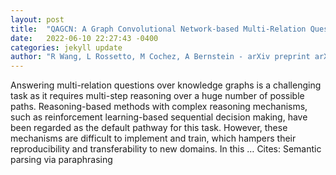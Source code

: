 ```yaml
---
layout: post
title:  "QAGCN: A Graph Convolutional Network-based Multi-Relation Question Answering System"
date:   2022-06-10 22:27:43 -0400
categories: jekyll update
author: "R Wang, L Rossetto, M Cochez, A Bernstein - arXiv preprint arXiv:2206.01818, 2022"
---
```

Answering multi-relation questions over knowledge graphs is a challenging task as it requires multi-step reasoning over a huge number of possible paths. Reasoning-based methods with complex reasoning mechanisms, such as reinforcement learning-based sequential decision making, have been regarded as the default pathway for this task. However, these mechanisms are difficult to implement and train, which hampers their reproducibility and transferability to new domains. In this …
Cites: ‪Semantic parsing via paraphrasing‬  